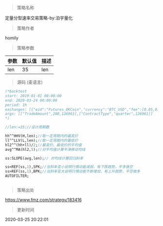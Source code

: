 
> 策略名称

定量分型速率交易策略-by:泊宇量化

> 策略作者

homily



> 策略参数



|参数|默认值|描述|
|----|----|----|
|len|35|len|


> 源码 (麦语言)

``` pascal
(*backtest
start: 2019-01-01 00:00:00
end: 2020-03-24 00:00:00
period: 1h
exchanges: [{"eid":"Futures_OKCoin","currency":"BTC_USD","fee":[0.05,0.05]}]
args: [["TradeAmount",200,126961],["ContractType","quarter",126961]]
*)

//len:=35;//设计周期数

hh^^HHV(H,len);//取一定周期内的最高价
ll^^LLV(L,len);//取一定周期内的最低价
hl2^^(hh+ll)/2;//最高价、最低价的平均值
avg^^MA(hl2,5);//对平均值计算平滑移动均线

ss:SLOPE(avg,len);// 对均线计算回归斜率

ss<REF(ss,1),SPK;//当斜率变小说明行情动能减弱，有下跌趋势，平多做空
ss>REF(ss,1),BPK;//当斜率变大说明行情动能不断增加，有上升趋势，平空做多
AUTOFILTER;



```

> 策略出处

https://www.fmz.com/strategy/183416

> 更新时间

2020-03-25 20:22:01
